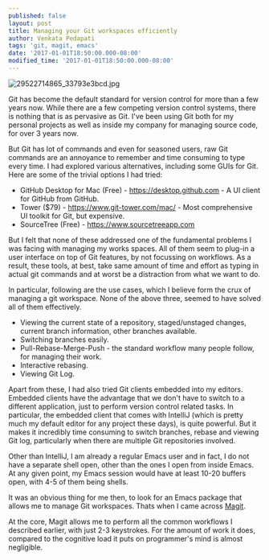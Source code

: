 ```yaml
---
published: false
layout: post
title: Managing your Git workspaces efficiently
author: Venkata Pedapati
tags: 'git, magit, emacs'
date: '2017-01-01T18:50:00.000-08:00'
modified_time: '2017-01-01T18:50:00.000-08:00'
---
```

![29522714865_33793e3bcd.jpg]({{site.baseurl}}/public/29522714865_33793e3bcd.jpg)

Git has become the default standard for version control for more than a few years now. While there are a few competing version control systems, there is nothing that is as pervasive as Git. I've been using Git both for my personal projects as well as inside my company for managing source code, for over 3 years now.

But Git has lot of commands and even for seasoned users, raw Git commands are an annoyance to remember and time consuming to type every time. I had explored various alternatives, including some GUIs for Git. Here are some of the trivial options I had tried:

* GitHub Desktop for Mac (Free) - https://desktop.github.com - A UI client for GitHub from GitHub.
* Tower ($79) - https://www.git-tower.com/mac/ - Most comprehensive UI toolkit for Git, but expensive.
* SourceTree (Free) - https://www.sourcetreeapp.com

But I felt that none of these addressed one of the fundamental problems I was facing with managing my works spaces. All of them seem to plug-in a user interface on top of Git features, by not focussing on workflows. As a result, these tools, at best, take same amount of time and effort as typing in actual git commands and at worst be a distraction from what we want to do. 

In particular, following are the use cases, which I believe form the crux of managing a git workspace. None of the above three, seemed to have solved all of them effectively.

* Viewing the current state of a repository, staged/unstaged changes, current branch information, other branches available.
* Switching branches easily. 
* Pull-Rebase-Merge-Push - the standard workflow many people follow, for managing their work.
* Interactive rebasing.
* Viewing Git Log.

Apart from these, I had also tried Git clients embedded into my editors. Embedded clients have the advantage that we don't have to switch to a different application, just to perform version control related tasks. In particular, the embedded client that comes with IntelliJ (which is pretty much my default editor for any project these days), is quite powerful. But it makes it incredibly time consuming to switch branches, rebase and viewing Git log, particularly when there are multiple Git repositories involved.

Other than IntelliJ, I am already a regular Emacs user and in fact, I do not have a separate shell open, other than the ones I open from inside Emacs. At any given point, my Emacs session would have at least 10-20 buffers open, with 4-5 of them being shells. 

It was an obvious thing for me then, to look for an Emacs package that allows me to manage Git workspaces. Thats when I came across [Magit](https://magit.vc).

At the core, Magit allows me to perform all the common workflows I described earlier, with just 2-3 keystrokes. For the amount of work it does, compared to the cognitive load it puts on programmer's mind is almost negligible.

